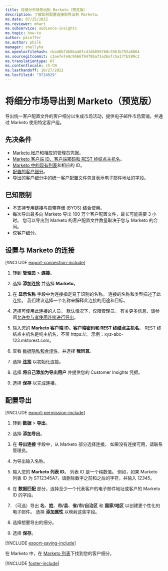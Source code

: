 ```yaml
---
title: 将细分市场导出到 Marketo（预览版）
description: 了解如何配置连接和导出到 Marketo。
ms.date: 07/25/2022
ms.reviewer: mhart
ms.subservice: audience-insights
ms.topic: how-to
author: pkieffer
ms.author: philk
manager: shellyha
ms.openlocfilehash: cba40b74b86a40fc41db856760c9361b755a8864
ms.sourcegitcommit: c3ae7e7e0c9566f9479ba71a26afc5a17fb589c2
ms.translationtype: HT
ms.contentlocale: zh-CN
ms.lasthandoff: 10/27/2022
ms.locfileid: "9724929"
---
```

# <a name="export-segments-to-marketo-preview"></a>将细分市场导出到 Marketo（预览版）

导出统一客户配置文件的客户细分以生成市场活动，提供电子邮件市场营销，并通过 Marketo 使用特定客户组。

## <a name="prerequisites"></a>先决条件

- [Marketo 帐户](https://login.marketo.com/)和相应的管理员凭据。
- [Marketo 客户端 ID、客户端密码和 REST 终结点主机名](https://developers.marketo.com/rest-api/authentication/)。
- [Marketo 中的现有列表](https://docs.marketo.com/display/public/DOCS/Understanding+Static+Lists)和相应的 ID。
- [配置的客户细分](segments.md)。
- 导出的客户细分中的统一客户配置文件包含表示电子邮件地址的字段。

## <a name="known-limitations"></a>已知限制

- 不支持专用链接与自带存储 (BYOS) 结合使用。
- 每次导出最多向 Marketo 导出 100 万个客户配置文件，最长可能需要 3 小时。 您可以导出到 Marketo 的客户配置文件数量取决于您与 Marketo 的合同。
- 仅客户细分。

## <a name="set-up-connection-to-marketo"></a>设置与 Marketo 的连接

[!INCLUDE [export-connection-include](includes/export-connection-admn.md)]

1. 转到 **管理员** > **连接**。

1. 选择 **添加连接** 并选择 **Marketo**。

1. 在 **显示名称** 字段中为连接指定易于识别的名称。 连接的名称和类型描述了此连接。 我们建议选择一个名称来解释此连接的用途和目标。

1. 选择可使用此连接的人员。 默认情况下，仅限管理员。 有关更多信息，请参阅[允许参与者使用连接进行导出](connections.md#allow-contributors-to-use-a-connection-for-exports)。

1. 输入您的 **Marketo 客户端 ID、客户端密码和 REST 终结点主机名**。 REST 终结点主机名是纯主机名，不带 https://。 示例：xyz-abc-123.mktorest.com。

1. 查看 [数据隐私和合规性](connections.md#data-privacy-and-compliance)，并选择 **我同意**。

1. 选择 **连接** 以初始化连接。

1. 选择 **将自己添加为导出用户** 并提供您的 Customer Insights 凭据。

1. 选择 **保存** 以完成连接。

## <a name="configure-an-export"></a>配置导出

[!INCLUDE [export-permission-include](includes/export-permission.md)]

1. 转到 **数据** > **导出**。

1. 选择 **添加导出**。

1. 在 **导出连接** 字段中，从 Marketo 部分选择连接。 如果没有连接可用，请联系管理员。

1. 为导出输入名称。

1. 输入您的 **Marketo 列表 ID**。 列表 ID 是一个纯数值。 例如，如果 Marketo 列表 ID 为 ST12345A7，请删除数字之前和之后的字符，并输入 *12345*。

1. 在 **数据匹配** 部分，选择至少一个代表客户的电子邮件地址或客户的 Marketo ID 的字段。

1. （可选）导出 **名**、**姓**、**市/县**、**省/市/自治区** 和 **国家/地区** 以创建更个性化的电子邮件。 选择 **添加属性** 以映射这些字段。

1. 选择想要导出的细分。

1. 选择 **保存**。

[!INCLUDE [export-saving-include](includes/export-saving.md)]

在 Marketo 中，在 [Marketo 列表](https://docs.marketo.com/display/public/DOCS/Understanding+Static+Lists)下找到您的客户细分。

[!INCLUDE [footer-include](includes/footer-banner.md)]
